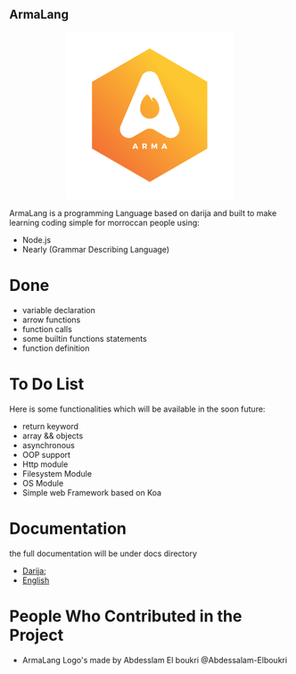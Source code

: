 ## ArmaLang 
<p align="center">
  <img 
    width="300"
    height="300"
    src="./assets/8.svg"
  >
</p>
ArmaLang is a programming Language based on darija and built to make learning coding simple
for  morroccan people using:

- Node.js
- Nearly (Grammar Describing Language)

# Done  

- variable declaration 
- arrow functions
- function calls
- some builtin functions statements
- function definition 

# To Do List

Here is some functionalities which will be available in the soon future:
- return keyword 
- array && objects 
- asynchronous
- OOP support
- Http module
- Filesystem Module
- OS Module
- Simple web Framework based on Koa

# Documentation 

the full documentation will be under docs directory
- [Darija](./docs/documentation/darija/README.md);
- [English](./docs/documentation/english/README.md)

# People Who Contributed in the Project

- ArmaLang Logo's made by Abdesslam El boukri @Abdessalam-Elboukri